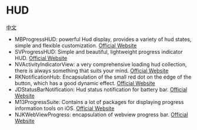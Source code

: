 # HUD
[中文](https://github.com/dzp181/PhotoBroswer/blob/master/README.md)

* MBProgressHUD: powerful Hud display, provides a variety of hud states, simple and flexible customization. [Official Website](https://github.com/jdg/MBProgressHUD)
* SVProgressHUD: Simple and beautiful, lightweight progress indicator HUD. [Official Website](https://github.com/TransitApp/SVProgressHUD)
* NVActivityIndicatorView: a very comprehensive loading hud collection, there is always something that suits your mind. [Official Website](https://github.com/ninjaprox/NVActivityIndicatorView)
* RKNotificationHub: Encapsulation of the small red dot on the edge of the button, which has a good dynamic effect. [Official Website](https://github.com/cwRichardKim/RKNotificationHub)
* JDStatusBarNotification: Hud status notification for battery bar. [Official Website](https://github.com/jaydee3/JDStatusBarNotification)
* M13ProgressSuite: Contains a lot of packages for displaying progress information tools on iOS. [Official Website](https://github.com/Marxon13/M13ProgressSuite)
* NJKWebViewProgress: encapsulation of webview progress bar. [Official Website](https://github.com/ninjinkun/NJKWebViewProgress)
